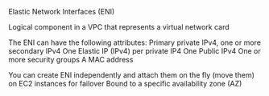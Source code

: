 Elastic Network Interfaces (ENI)

Logical component in a VPC that represents a virtual network card

The ENI can have the following attributes:
    Primary private IPv4, one or more secondary IPv4
    One Elastic IP (IPv4) per private IP4
    One Public IPv4
    One or more security groups
    A MAC address

You can create ENI independently and attach them on the fly (move them) on EC2 instances for failover
Bound to a specific availability zone (AZ)

